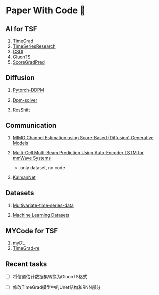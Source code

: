 # <img src="https://camo.githubusercontent.com/19cf1f6246a55a20a2fc585c1517827a55ab59b18a5306974f54a5b6f4e35fc9/68747470733a2f2f74656368737461636b2d67656e657261746f722e76657263656c2e6170702f6769746875622d69636f6e2e737667" style="zoom:10%;" />Paper With Code 👋


## AI for TSF

1. [TimeGrad](https://github.com/zalandoresearch/pytorch-ts)
2. [TimeSeriesResearch](https://github.com/BTDLOZC-SJTU/TimeSeriesResearch)
3. [CSDI](https://github.com/ermongroup/CSDI)
4. [GluonTS](https://github.com/awslabs/gluonts)
5. [ScoreGradPred](https://github.com/yantijin/ScoreGradPred)

## Diffusion

1. [Pytorch-DDPM](https://github.com/CHAINNEVERLIU/Pytorch-DDPM)

2. [Dpm-solver](https://github.com/LuChengTHU/dpm-solver)

3. [ResShift](https://github.com/zsyOAOA/ResShift)

## Communication

1. [MIMO Channel Estimation using Score-Based (Diffusion) Generative Models](https://github.com/utcsilab/score-based-channels)
2. [Multi-Cell Multi-Beam Prediction Using Auto-Encoder LSTM for mmWave Systems](https://github.com/shastpi/mmWave-ray-tracer-dataset)

   - only dataset, no code
3.  [KalmanNet](https://github.com/KalmanNet/KalmanNet_TSP)

## Datasets

1. [Multivariate-time-series-data](https://github.com/laiguokun/multivariate-time-series-data)

2. [Machine Learning Datasets](https://github.com/jbrownlee/Datasets)

## MYCode for TSF

1. [myDL](https://github.com/2ySong/myDL)
2. [TimeGrad-re](https://github.com/2ySong/TimeGrad-re)

## Recent tasks

- [ ] 将信道估计数据集转换为GluonTS格式

- [ ] 修改TimeGrad模型中的Unet结构和RNN部分
